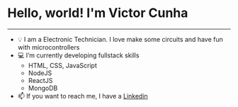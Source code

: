 <h1>Hello, world! I'm Victor Cunha</h1>

<hr>

- 💡 I am a Electronic Technician. I love make some circuits and have fun with microcontrollers
- 💻 I’m currently developing fullstack skills
  - HTML, CSS, JavaScript
  - NodeJS
  - ReactJS
  - MongoDB
- 📫 If you want to reach me, I have a <a href="https://www.linkedin.com/in/victor-oliveira-cunha-ba3a31216/" target="_blank">Linkedin</a>

<!---
victoroliverc/victoroliverc is a ✨ special ✨ repository because its `README.md` (this file) appears on your GitHub profile.
You can click the Preview link to take a look at your changes.
--->
